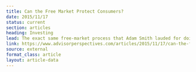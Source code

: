 ```yaml
---
title: Can the Free Market Protect Consumers?
date: 2015/11/17
status: current
section: articles
heading: Investing
lead: The exact same free-market process that Adam Smith lauded for doing a great job of satisfying mutual self-interests, also incentivizes scamming.
link: https://www.advisorperspectives.com/articles/2015/11/17/can-the-free-market-protect-consumers
source: external
format_class: article
layout: article-data
---
```


